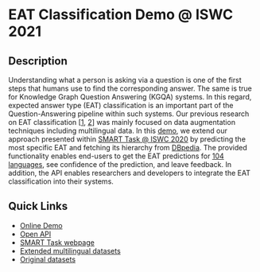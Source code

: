 # EAT Classification Demo @ ISWC 2021

## Description

Understanding what a person is asking via a question is one of the first steps that humans use to find the corresponding answer. The same is true for Knowledge Graph Question Answering (KGQA) systems. In this regard, expected answer type (EAT) classification is an important part of the Question-Answering pipeline within such systems.
Our previous research on EAT classification [[1](https://github.com/Perevalov/eat_classification_ksem2021), [2](http://ceur-ws.org/Vol-2774/paper-01.pdf)] was mainly focused on data augmentation techniques including multilingual data.
In this [demo](https://webengineering.ins.hs-anhalt.de:41009/eat-classification), we extend our approach presented within [SMART Task @ ISWC 2020](https://smart-task.github.io) by predicting the most specific EAT and fetching its hierarchy from [DBpedia](http://mappings.dbpedia.org/server/ontology/classes/).
The provided functionality enables end-users to get the EAT predictions for [104 languages](https://github.com/google-research/bert/blob/master/multilingual.md#list-of-languages), see confidence of the prediction, and leave feedback.
In addition, the API enables researchers and developers to integrate the EAT classification into their systems.

## Quick Links

* [Online Demo](https://webengineering.ins.hs-anhalt.de:41009/eat-classification)
* [Open API](https://webengineering.ins.hs-anhalt.de:41020/docs)
* [SMART Task webpage](https://smart-task.github.io)
* [Extended multilingual datasets](https://github.com/Perevalov/iswc-classification/tree/master/datasets/DBpedia)
* [Original datasets](https://github.com/smart-task/smart-dataset)
